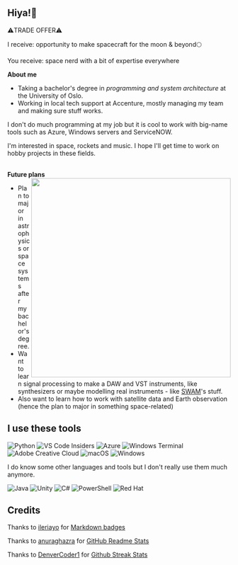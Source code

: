 ## Hiya!👋

⚠️TRADE OFFER⚠️

I receive: 
    opportunity to make spacecraft for the moon & beyond🌕

You receive: 
    space nerd with a bit of expertise everywhere

**About me**

- Taking a bachelor's degree in *programming and system architecture* at the University of Oslo.
- Working in local tech support at Accenture, mostly managing my team and making sure stuff works.

I don't do much programming at my job but it is cool to work with big-name tools such as Azure, Windows servers and ServiceNOW. 

I'm interested in space, rockets and music. I hope I'll get time to work on hobby projects in these fields.

<br>

<div>
<b>Future plans</b>

<img align="right" width="450em" src="https://streak-stats.demolab.com?user=sebastianhuus&theme=jolly"/>

- Plan to major in astrophysics or space systems after my bachelor's degree.
- Want to learn signal processing to make a DAW and VST instruments, like synthesizers or maybe modelling real instruments - like [SWAM](https://audiomodeling.com/swam-engine)'s stuff.
- Also want to learn how to work with satellite data and Earth observation (hence the plan to major in something space-related)

</div>


## I use these tools

![Python](https://img.shields.io/badge/python-3670A0?style=for-the-badge&logo=python&logoColor=ffdd54) 
![VS Code Insiders](https://img.shields.io/badge/VS%20Code%20Insiders-35b393.svg?style=for-the-badge&logo=visual-studio-code&logoColor=white)
![Azure](https://img.shields.io/badge/azure-%230072C6.svg?style=for-the-badge&logo=microsoftazure&logoColor=white)
![Windows Terminal](https://img.shields.io/badge/Windows%20Terminal-%234D4D4D.svg?style=for-the-badge&logo=windows-terminal&logoColor=white)
![Adobe Creative Cloud](https://img.shields.io/badge/Adobe%20Creative%20Cloud-DA1F26.svg?style=for-the-badge&logo=Adobe%20Creative%20Cloud&logoColor=white)
![macOS](https://img.shields.io/badge/mac%20os-000000?style=for-the-badge&logo=macos&logoColor=F0F0F0)
![Windows](https://img.shields.io/badge/Windows-0078D6?style=for-the-badge&logo=windows&logoColor=white)


I do know some other languages and tools but I don't really use them much anymore.

![Java](https://img.shields.io/badge/java-%23ED8B00.svg?style=for-the-badge&logo=openjdk&logoColor=white)
![Unity](https://img.shields.io/badge/unity-%23000000.svg?style=for-the-badge&logo=unity&logoColor=white)
![C#](https://img.shields.io/badge/c%23-%23239120.svg?style=for-the-badge&logo=c-sharp&logoColor=white)
![PowerShell](https://img.shields.io/badge/PowerShell-%235391FE.svg?style=for-the-badge&logo=powershell&logoColor=white)
![Red Hat](https://img.shields.io/badge/Red%20Hat-EE0000?style=for-the-badge&logo=redhat&logoColor=white)


## Credits
Thanks to [ileriayo](https://github.com/ileriayo) for [Markdown badges](https://github.com/Ileriayo/markdown-badges#badges)

Thanks to [anuraghazra](https://github.com/anuraghazra) for [GitHub Readme Stats](https://github.com/anuraghazra/github-readme-stats)

Thanks to [DenverCoder1](https://github.com/DenverCoder1) for [Github Streak Stats](https://git.io/streak-stats)
